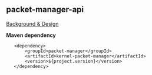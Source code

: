 ## packet-manager-api

 [Background & Design](../../docs/design/kernel/packet-manager.md)

**Maven dependency**

 ```
    <dependency>
		<groupId>packet-manager</groupId>
		<artifactId>kernel-packet-manager</artifactId>
		<version>${project.version}</version>
	</dependency>
 ```
 
 
